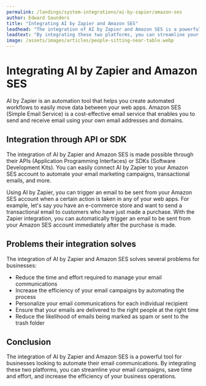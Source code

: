 ```yaml
---
permalink: /landings/system-integrations/ai-by-zapier/amazon-ses
author: Edward Saunders
title: "Integrating AI by Zapier and Amazon SES"
leadhead: "The integration of AI by Zapier and Amazon SES is a powerful tool for businesses looking to automate their email communications"
leadtext: "By integrating these two platforms, you can streamline your email campaigns, save time and effort, and increase the efficiency of your business operations."
image: /assets/images/articles/people-sitting-near-table.webp
---
```

<div class="arttext">
<h1>Integrating AI by Zapier and Amazon SES</h1>

<p>AI by Zapier is an automation tool that helps you create automated workflows to easily move data between your web apps. Amazon SES (Simple Email Service) is a cost-effective email service that enables you to send and receive email using your own email addresses and domains.</p>

<h2>Integration through API or SDK</h2>

<p>The integration of AI by Zapier and Amazon SES is made possible through their APIs (Application Programming Interfaces) or SDKs (Software Development Kits). You can easily connect AI by Zapier to your Amazon SES account to automate your email marketing campaigns, transactional emails, and more.</p>

<p>Using AI by Zapier, you can trigger an email to be sent from your Amazon SES account when a certain action is taken in any of your web apps. For example, let's say you have an e-commerce store and want to send a transactional email to customers who have just made a purchase. With the Zapier integration, you can automatically trigger an email to be sent from your Amazon SES account immediately after the purchase is made.</p>

<h2>Problems their integration solves</h2>

<p>The integration of AI by Zapier and Amazon SES solves several problems for businesses:</p>

<ul>
	<li>Reduce the time and effort required to manage your email communications</li>
	<li>Increase the efficiency of your email campaigns by automating the process</li>
	<li>Personalize your email communications for each individual recipient</li>
	<li>Ensure that your emails are delivered to the right people at the right time</li>
	<li>Reduce the likelihood of emails being marked as spam or sent to the trash folder</li>
</ul>

<h2>Conclusion</h2>

<p>The integration of AI by Zapier and Amazon SES is a powerful tool for businesses looking to automate their email communications. By integrating these two platforms, you can streamline your email campaigns, save time and effort, and increase the efficiency of your business operations.</p>

</div>